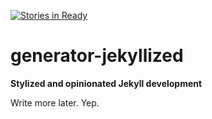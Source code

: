 [![Stories in Ready](https://badge.waffle.io/sondr3/generator-jekyllized.png?label=ready)](https://waffle.io/sondr3/generator-jekyllized)
# generator-jekyllized

**Stylized and opinionated Jekyll development**

Write more later. Yep.
